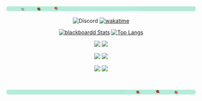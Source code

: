 [![strawberry banner](/assets/images/header/banner_upper.png)][sponsor]

<div align="center">

![Discord](https://dcbadge.vercel.app/api/shield/730650352436772874) [![wakatime](https://wakatime.com/badge/user/56436e5a-2b81-4ef7-ace1-b753a863b081.svg)](https://wakatime.com/@56436e5a-2b81-4ef7-ace1-b753a863b081)

<!--START_SECTION:waka-->
<!--END_SECTION:waka-->

[<img src="https://github-readme-stats.vercel.app/api?username=blackboardd&show_icons=true&hide_title=true&theme=minimal&include_all_commits=true&count_private=true&line_height=32&hide=contribs,stars&hide_rank=true&icon_color=f03a17&border_radius=10" alt="blackboardd Stats" />][sponsor] [![Top Langs](https://github-readme-stats.vercel.app/api/top-langs/?username=blackboardd&layout=compact&langs_count=6&border_radius=10&card_width=235&custom_title=Languages)][sponsor]

[<img src="https://github-readme-stats.vercel.app/api/pin/?username=blackboardd&repo=xps-upcharge&theme=minimal" height="100">][xps-upcharge] [<img src="https://github-readme-stats.vercel.app/api/pin/?username=blackboardd&repo=gadfly&theme=minimal" height="100">][gadfly]


[<img src="https://github-readme-stats.vercel.app/api/pin/?username=blackboardd&repo=canvas-cli&theme=minimal" height="100">][canvas-cli] [<img src="https://github-readme-stats.vercel.app/api/pin/?username=blackboardd&repo=book-builder&theme=minimal" height="100">][book-builder]

[<img src="https://github-readme-stats.vercel.app/api/pin/?username=blackboardd&repo=magui&theme=minimal" height="100">][magui] [<img src="https://github-readme-stats.vercel.app/api/pin/?username=blackboardd&repo=yarn-project-template&theme=minimal" height="100">][yarn-project-template]

<br />

</div>

[![strawberry banner](/assets/images/header/banner_lower.png)][sponsor]

  [sponsor]:    https://github.com/sponsors/blackboardd
  [xps-upcharge]: https://github.com/blackboardd/xps-upcharge
  [gadfly]: https://github.com/blackboardd/gadfly
  [canvas-cli]: https://github.com/blackboardd/canvas-cli
  [book-builder]: https://github.com/blackboardd/book-builder
  [magui]: https://github.com/blackboardd/magui
  [yarn-project-template]: https://github.com/blackboardd/yarn-project-template
